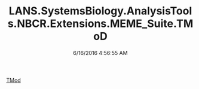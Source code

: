 ﻿---
title: LANS.SystemsBiology.AnalysisTools.NBCR.Extensions.MEME_Suite.TMoD
date: 6/16/2016 4:56:55 AM
---

[TMod](T-LANS.SystemsBiology.AnalysisTools.NBCR.Extensions.MEME_Suite.TMoD.TMod.html)

